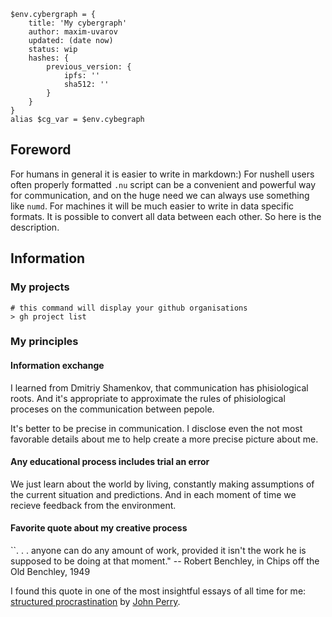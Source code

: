 ```nu
$env.cybergraph = {
    title: 'My cybergraph'
    author: maxim-uvarov
    updated: (date now)
    status: wip
    hashes: {
        previous_version: {
            ipfs: ''
            sha512: ''
        }
    }
}
alias $cg_var = $env.cybegraph
```

## Foreword

For humans in general it is easier to write in markdown:)
For nushell users often properly formatted `.nu` script can be a convenient and powerful way for communication, and on the huge need we can always use something like `numd`.
For machines it will be much easier to write in data specific formats.
It is possible to convert all data between each other.
So here is the description.

## Information

### My projects

```nu
# this command will display your github organisations
> gh project list
```

### My principles

#### Information exchange

I learned from Dmitriy Shamenkov, that communication has phisiological roots. And it's appropriate to approximate the rules of phisiological proceses on the communication between pepole.

It's better to be precise in communication. I disclose even the not most favorable details about me to help create a more precise picture about me.

#### Any educational process includes trial an error

We just learn about the world by living, constantly making assumptions of the current situation and predictions. And in each moment of time we recieve feedback from the environment.

#### Favorite quote about my creative process

``. . . anyone can do any amount of work, provided it isn't the work he is supposed to be doing at that moment." -- Robert Benchley, in Chips off the Old Benchley, 1949

I found this quote in one of the most insightful essays of all time for me: [structured procrastination](https://structuredprocrastination.com) by [John Perry](http://john.jperry.net).
